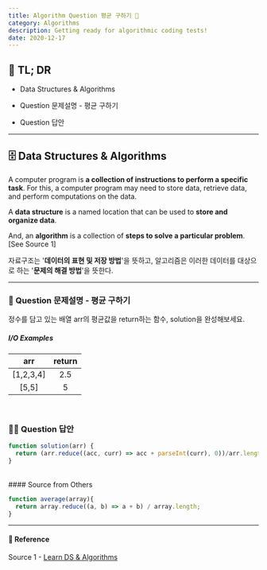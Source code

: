 ```yaml
---
title: Algorithm Question 평균 구하기 🧬
category: Algorithms
description: Getting ready for algorithmic coding tests!
date: 2020-12-17
---
```


## 🤦 TL; DR

- Data Structures & Algorithms
  
- Question 문제설명 - 평균 구하기
  
- Question 답안

---

## 🗄️ Data Structures & Algorithms

A computer program is **a collection of instructions to perform a specific task**. For this, a computer program may need to store data, retrieve data, and perform computations on the data.

A **data structure** is a named location that can be used to **store and organize data**. 

And, an **algorithm** is a collection of **steps to solve a particular problem**. \[See Source 1]

자료구조는 '**데이터의 표현 및 저장 방법**'을 뜻하고, 알고리즘은 이러한 데이터를 대상으로 하는 '**문제의 해결 방법**'을 뜻한다.

---

### 👀 Question 문제설명 - 평균 구하기

정수를 담고 있는 배열 arr의 평균값을 return하는 함수, solution을 완성해보세요.

##### I/O Examples

| arr       | return |
| :---------: | :----: |
| \[1,2,3,4] |  2.5   |
| \[5,5]     |   5    |

<br>

### 👨‍💻 Question 답안

```javascript
function solution(arr) {
  return (arr.reduce((acc, curr) => acc + parseInt(curr), 0))/arr.length;
}
```
<br>
#### Source from Others

```js
function average(array){
  return array.reduce((a, b) => a + b) / array.length;
}
```
---
#### 🔗 Reference
Source 1 - [Learn DS & Algorithms](https://www.programiz.com/dsa)